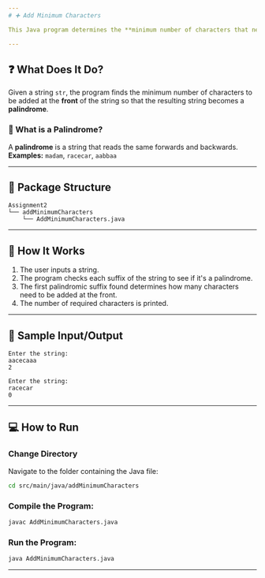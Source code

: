 ```yaml
---
# ➕ Add Minimum Characters

This Java program determines the **minimum number of characters that need to be added at the beginning** of a string to make it a **palindrome**.

---
```


## ❓ What Does It Do?

Given a string `str`, the program finds the minimum number of characters to be added at the **front** of the string so that the resulting string becomes a **palindrome**.

### 🧠 What is a Palindrome?

A **palindrome** is a string that reads the same forwards and backwards.
**Examples:** `madam`, `racecar`, `aabbaa`

---

## 📂 Package Structure

```
Assignment2  
└── addMinimumCharacters  
    └── AddMinimumCharacters.java
```

---

## 🚀 How It Works

1. The user inputs a string.
2. The program checks each suffix of the string to see if it's a palindrome.
3. The first palindromic suffix found determines how many characters need to be added at the front.
4. The number of required characters is printed.

---

## 🧾 Sample Input/Output

```
Enter the string:
aacecaaa
2
```

```
Enter the string:
racecar
0
```

---

## 💻 How to Run

### **Change Directory**

Navigate to the folder containing the Java file:

```bash
cd src/main/java/addMinimumCharacters
```
### **Compile the Program:**

```bash
javac AddMinimumCharacters.java
```

### **Run the Program:**

```bash
java AddMinimumCharacters.java
```

---
